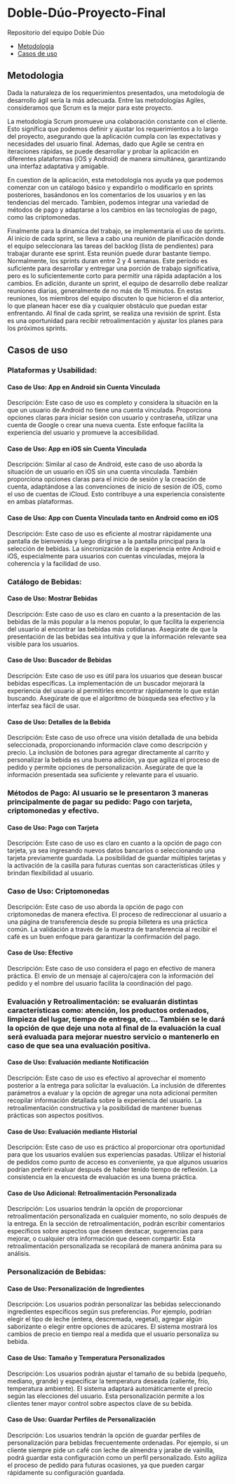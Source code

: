 # Doble-Dúo-Proyecto-Final
Repositorio del equipo Doble Dúo
- [Metodologia](#Metodologia)
- [Casos de uso](#Casos-de-uso)
  
## Metodologia 
Dada la naturaleza de los requerimientos presentados, una metodología de desarrollo ágil sería la más adecuada. Entre las metodologías Agiles, consideramos que Scrum es la mejor para este proyecto.

La metodologia Scrum promueve una colaboración constante con el cliente. Esto significa que podemos definir y ajustar los requerimientos a lo largo del proyecto, asegurando que la aplicación cumpla con las expectativas y necesidades del usuario final. Ademas, dado que Agile se centra en iteraciones rápidas, se puede desarrollar y probar la aplicación en diferentes plataformas (iOS y Android) de manera simultánea, garantizando una interfaz adaptativa y amigable. 

En cuestion de la aplicación, esta metodologia nos ayuda ya que podemos comenzar con un catálogo básico y expandirlo o modificarlo en sprints posteriores, basándonos en los comentarios de los usuarios y en las tendencias del mercado. Tambien, podemos integrar una variedad de métodos de pago y adaptarse a los cambios en las tecnologías de pago, como las criptomonedas.

Finalmente para la dinamica del trabajo, se implementaria el uso de sprints. Al inicio de cada sprint, se lleva a cabo una reunión de planificación donde el equipo seleccionara las tareas del backlog (lista de pendientes) para trabajar durante ese sprint. Esta reunión puede durar bastante tiempo. Normalmente, los sprints duran entre 2 y 4 semanas. Este período es suficiente para desarrollar y entregar una porción de trabajo significativa, pero es lo suficientemente corto para permitir una rápida adaptación a los cambios. En adición, durante un sprint, el equipo de desarrollo debe realizar reuniones diarias, generalmente de no más de 15 minutos. En estas reuniones, los miembros del equipo discuten lo que hicieron el día anterior, lo que planean hacer ese día y cualquier obstáculo que puedan estar enfrentando. Al final de cada sprint, se realiza una revisión de sprint. Esta es una oportunidad para recibir retroalimentación y ajustar los planes para los próximos sprints.


## Casos de uso

### Plataformas y Usabilidad:

#### Caso de Uso: App en Android sin Cuenta Vinculada

Descripción: Este caso de uso es completo y considera la situación en la que un usuario de Android no tiene una cuenta vinculada. Proporciona opciones claras para iniciar sesión con usuario y contraseña, utilizar una cuenta de Google o crear una nueva cuenta. Este enfoque facilita la experiencia del usuario y promueve la accesibilidad.

#### Caso de Uso: App en iOS sin Cuenta Vinculada

Descripción: Similar al caso de Android, este caso de uso aborda la situación de un usuario en iOS sin una cuenta vinculada. También proporciona opciones claras para el inicio de sesión y la creación de cuenta, adaptándose a las convenciones de inicio de sesión de iOS, como el uso de cuentas de iCloud. Esto contribuye a una experiencia consistente en ambas plataformas.

#### Caso de Uso: App con Cuenta Vinculada tanto en Android como en iOS

Descripción: Este caso de uso es eficiente al mostrar rápidamente una pantalla de bienvenida y luego dirigirse a la pantalla principal para la selección de bebidas. La sincronización de la experiencia entre Android e iOS, especialmente para usuarios con cuentas vinculadas, mejora la coherencia y la facilidad de uso.

### Catálogo de Bebidas:

#### Caso de Uso: Mostrar Bebidas

Descripción: Este caso de uso es claro en cuanto a la presentación de las bebidas de la más popular a la menos popular, lo que facilita la experiencia del usuario al encontrar las bebidas más cotidianas. Asegúrate de que la presentación de las bebidas sea intuitiva y que la información relevante sea visible para los usuarios.

#### Caso de Uso: Buscador de Bebidas

Descripción: Este caso de uso es útil para los usuarios que desean buscar bebidas específicas. La implementación de un buscador mejorará la experiencia del usuario al permitirles encontrar rápidamente lo que están buscando. Asegúrate de que el algoritmo de búsqueda sea efectivo y la interfaz sea fácil de usar.

#### Caso de Uso: Detalles de la Bebida

Descripción: Este caso de uso ofrece una visión detallada de una bebida seleccionada, proporcionando información clave como descripción y precio. La inclusión de botones para agregar directamente al carrito y personalizar la bebida es una buena adición, ya que agiliza el proceso de pedido y permite opciones de personalización. Asegúrate de que la información presentada sea suficiente y relevante para el usuario.

### Métodos de Pago: Al usuario se le presentaron 3 maneras principalmente de pagar su pedido: Pago con tarjeta, criptomonedas y efectivo.

#### Caso de Uso: Pago con Tarjeta

Descripción: Este caso de uso es claro en cuanto a la opción de pago con tarjeta, ya sea ingresando nuevos datos bancarios o seleccionando una tarjeta previamente guardada. La posibilidad de guardar múltiples tarjetas y la activación de la casilla para futuras cuentas son características útiles y brindan flexibilidad al usuario.

### Caso de Uso: Criptomonedas

Descripción: Este caso de uso aborda la opción de pago con criptomonedas de manera efectiva. El proceso de redireccionar al usuario a una página de transferencia desde su propia billetera es una práctica común. La validación a través de la muestra de transferencia al recibir el café es un buen enfoque para garantizar la confirmación del pago.

#### Caso de Uso: Efectivo

Descripción: Este caso de uso considera el pago en efectivo de manera práctica. El envío de un mensaje al cajero/cajera con la información del pedido y el nombre del usuario facilita la coordinación del pago.

### Evaluación y Retroalimentación: se evaluarán distintas características como: atención, los productos ordenados, limpieza del lugar, tiempo de entrega, etc… También se le dará la opción de que deje una nota al final de la evaluación la cual será evaluada para mejorar nuestro servicio o mantenerlo en caso de que sea una evaluación positiva.

#### Caso de Uso: Evaluación mediante Notificación

Descripción: Este caso de uso es efectivo al aprovechar el momento posterior a la entrega para solicitar la evaluación. La inclusión de diferentes parámetros a evaluar y la opción de agregar una nota adicional permiten recopilar información detallada sobre la experiencia del usuario. La retroalimentación constructiva y la posibilidad de mantener buenas prácticas son aspectos positivos.

#### Caso de Uso: Evaluación mediante Historial

Descripción: Este caso de uso es práctico al proporcionar otra oportunidad para que los usuarios evalúen sus experiencias pasadas. Utilizar el historial de pedidos como punto de acceso es conveniente, ya que algunos usuarios podrían preferir evaluar después de haber tenido tiempo de reflexión. La consistencia en la encuesta de evaluación es una buena práctica.

#### Caso de Uso Adicional: Retroalimentación Personalizada

Descripción: Los usuarios tendrán la opción de proporcionar retroalimentación personalizada en cualquier momento, no solo después de la entrega. En la sección de retroalimentación, podrán escribir comentarios específicos sobre aspectos que deseen destacar, sugerencias para mejorar, o cualquier otra información que deseen compartir. Esta retroalimentación personalizada se recopilará de manera anónima para su análisis.

### Personalización de Bebidas:

#### Caso de Uso: Personalización de Ingredientes

Descripción: Los usuarios podrán personalizar las bebidas seleccionando ingredientes específicos según sus preferencias. Por ejemplo, podrían elegir el tipo de leche (entera, descremada, vegetal), agregar algún saborizante o elegir entre opciones de azúcares. El sistema mostrará los cambios de precio en tiempo real a medida que el usuario personaliza su bebida.

#### Caso de Uso: Tamaño y Temperatura Personalizados

Descripción: Los usuarios podrán ajustar el tamaño de su bebida (pequeño, mediano, grande) y especificar la temperatura deseada (caliente, frío, temperatura ambiente). El sistema adaptará automáticamente el precio según las elecciones del usuario. Esta personalización permite a los clientes tener mayor control sobre aspectos clave de su bebida.

#### Caso de Uso: Guardar Perfiles de Personalización

Descripción: Los usuarios tendrán la opción de guardar perfiles de personalización para bebidas frecuentemente ordenadas. Por ejemplo, si un cliente siempre pide un café con leche de almendra y jarabe de vainilla, podrá guardar esta configuración como un perfil personalizado. Esto agiliza el proceso de pedido para futuras ocasiones, ya que pueden cargar rápidamente su configuración guardada.
